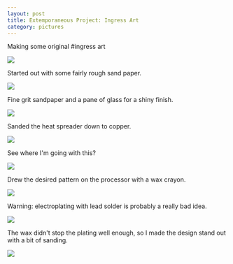 ```yaml
---
layout: post
title: Extemporaneous Project: Ingress Art       
category: pictures
---
```


Making some original #ingress art 

![][0]

Started out with some fairly rough sand paper.

![][1]

Fine grit sandpaper and a pane of glass for a shiny finish.

![][2]

Sanded the heat spreader down to copper.

![][3]

See where I'm going with this?

![][4]

Drew the desired pattern on the processor with a wax crayon.

![][5]

Warning: electroplating with lead solder is probably a really bad idea. 

![][6]

The wax didn't stop the plating well enough, so I made the design stand out with a bit of sanding.

![][7]

[0]: /images/IMG_20121120_210239_712.jpg
[1]: /images/IMG_20121120_211155_783.jpg
[2]: /images/IMG_20121120_211211_626.jpg
[3]: /images/IMG_20121120_211558_616.jpg
[4]: /images/IMG_20121120_213110_525.jpg
[5]: /images/IMG_20121120_215928_847.jpg
[6]: /images/IMG_20121120_220853_176.jpg
[7]: /images/IMG_20121120_223042_787.jpg